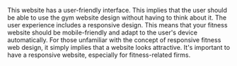 This website has a user-friendly interface. This implies that the user should be able to use the gym website design without having to think about it. The user experience includes a responsive design. This means that your fitness website should be mobile-friendly and adapt to the user's device automatically. For those unfamiliar with the concept of responsive fitness web design, it simply implies that a website looks attractive. It's important to have a responsive website, especially for fitness-related firms.
